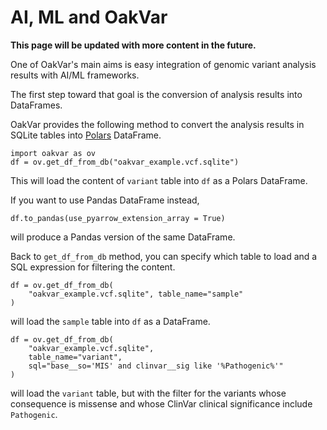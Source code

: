 # AI, ML and OakVar

**This page will be updated with more content in the future.**

One of OakVar's main aims is easy integration of genomic variant analysis results with AI/ML frameworks.

The first step toward that goal is the conversion of analysis results into DataFrames.

OakVar provides the following method to convert the analysis results in SQLite tables into [Polars](https://docs.pola.rs/py-polars/html/reference/) DataFrame.

    import oakvar as ov
    df = ov.get_df_from_db("oakvar_example.vcf.sqlite")

This will load the content of `variant` table into `df` as a Polars DataFrame.

If you want to use Pandas DataFrame instead, 

    df.to_pandas(use_pyarrow_extension_array = True)

will produce a Pandas version of the same DataFrame.

Back to `get_df_from_db` method, you can specify which table to load and a SQL expression for filtering the content.

    df = ov.get_df_from_db(
        "oakvar_example.vcf.sqlite", table_name="sample"
    )

will load the `sample` table into `df` as a DataFrame.

    df = ov.get_df_from_db(
        "oakvar_example.vcf.sqlite", 
        table_name="variant", 
        sql="base__so='MIS' and clinvar__sig like '%Pathogenic%'"
    )

will load the `variant` table, but with the filter for the variants whose consequence is missense and whose ClinVar clinical significance include `Pathogenic`.



